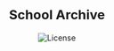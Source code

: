 <h1 align="center">
  <sup>School Archive</sup>
</h1>

<div align="center">

  ![License][license-badge]

</div>

[license-badge]: https://img.shields.io/badge/License-None-green
